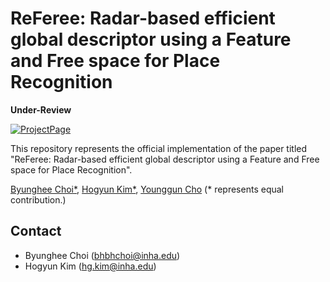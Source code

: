# ReFeree: Radar-based efficient global descriptor using a Feature and Free space for Place Recognition

**Under-Review**

[![ProjectPage](https://github.com/sparolab/Joint_ID/blob/main/fig/badges/badge-website.svg)](https://sites.google.com/view/radar-referee)

This repository represents the official implementation of the paper titled "ReFeree: Radar-based efficient global descriptor using a Feature and Free space for Place Recognition".

[Byunghee Choi*](https://scholar.google.co.kr/citations?view_op=list_works&hl=ko&user=JCJAwgIAAAAJ),
[Hogyun Kim*](https://scholar.google.co.kr/citations?user=t5UEbooAAAAJ&hl=ko),
[Younggun Cho](https://scholar.google.com/citations?user=W5MOKWIAAAAJ&hl=ko)
(* represents equal contribution.)


## Contact
* Byunghee Choi (bhbhchoi@inha.edu)
* Hogyun Kim (hg.kim@inha.edu)
